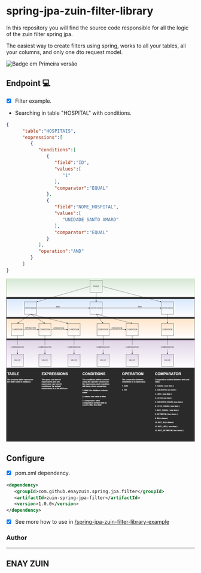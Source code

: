 # spring-jpa-zuin-filter-library
In this repository you will find the source code responsible for all the logic of the zuin filter spring jpa.

The easiest way to create filters using spring, works to all your tables, all your columns, and only one dto request model.

![Badge em Primeira versão](https://img.shields.io/static/v1?label=STATUS&message=PRIMEIRA%20VERSAO&color=GREEN&style=for-the-badge "Sofrerá incrementos no futuro")

## Endpoint 💻


- [x] Filter example.
- Searching in table "HOSPITAL" with conditions.  
 ```json
 {
	   "table":"HOSPITAIS",
	   "expressions":[
		  {
			 "conditions":[
				{
				   "field":"ID",
				   "values":[
					  "1"
				   ],
				   "comparator":"EQUAL"
				},
				{
				   "field":"NOME_HOSPITAL",
				   "values":[
					  "UNIDADE SANTO AMARO"
				   ],
				   "comparator":"EQUAL"
				}
			 ],
			 "operation":"AND"
		  }
	   ]
}
 ```
![How it works - Json query](zuin-filter.png "Json query drawning")
## Configure
- [x] pom.xml dependency.
 ```xml
<dependency>
	<groupId>com.github.enayzuin.spring.jpa.filter</groupId>
	<artifactId>zuin-spring-jpa-filter</artifactId>
	<version>1.0.0</version>
</dependency>
 ```
- [x] See more how to use in
[ /spring-jpa-zuin-filter-library-example](https://github.com/enayzuin/zuin-spring-jpa-filter-usage-example)


### Author

---
ENAY ZUIN
---
